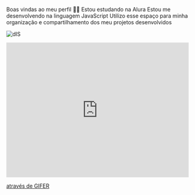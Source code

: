 Boas vindas ao meu perfil 💙💙
Estou estudando na Alura
Estou me desenvolvendo na linguagem JavaScript
Utilizo esse espaço para minha organização e compartilhamento dos meu projetos desenvolvidos



![dIS](https://github.com/Moreirablue/Moreirablue/assets/171853620/64bcf27c-d58d-4017-83da-59f02eaf6b35)


<iframe src="https://gifer.com/embed/1g8K" width=480 height=355.135 frameBorder="0" allowFullScreen></iframe><p><a href="https://gifer.com">através de GIFER</a></p>


